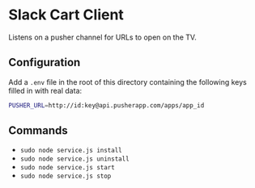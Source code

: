 # Slack Cart Client
Listens on a pusher channel for URLs to open on the TV.

## Configuration
Add a `.env` file in the root of this directory containing the following keys filled in with real data:

```bash
PUSHER_URL=http://id:key@api.pusherapp.com/apps/app_id
```

## Commands
* `sudo node service.js install`
* `sudo node service.js uninstall`
* `sudo node service.js start`
* `sudo node service.js stop`
